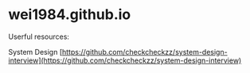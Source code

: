 # wei1984.github.io

Userful resources:

System Design [https://github.com/checkcheckzz/system-design-interview](https://github.com/checkcheckzz/system-design-interview)

                             
 
